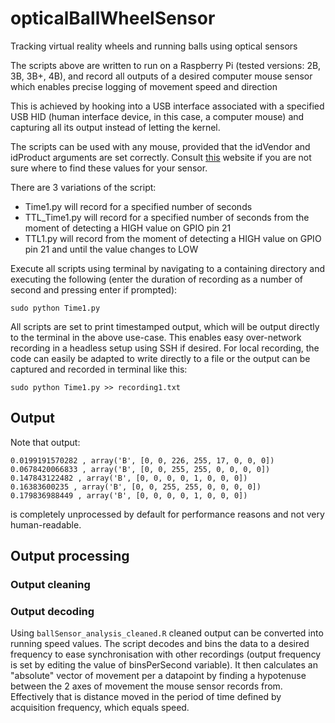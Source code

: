 # opticalBallWheelSensor
Tracking virtual reality wheels and running balls using optical sensors

The scripts above are written to run on a Raspberry Pi (tested versions: 2B, 3B, 3B+, 4B),
and record all outputs of a desired computer mouse sensor which enables precise logging 
of movement speed and direction

This is achieved by hooking into a USB interface associated with a specified USB HID 
(human interface device, in this case, a computer mouse) and capturing all its output
instead of letting the kernel.

The scripts can be used with any mouse, provided that the idVendor and idProduct
arguments are set correctly. Consult [this](http://the-sz.com/products/usbid/) website if you are not sure where to find these values
for your sensor.


There are 3 variations of the script:  
* Time1.py will record for a specified number of seconds  
* TTL_Time1.py will record for a specified number of seconds from the moment of detecting a HIGH value on GPIO pin 21  
* TTL1.py will record from the moment of detecting a HIGH value on GPIO pin 21 and until the value changes to LOW  

Execute all scripts using terminal by navigating to a containing directory and executing the following (enter the duration of recording 
as a number of second and pressing enter if prompted):
```
sudo python Time1.py
```

All scripts are set to print timestamped output, which will be output directly to the terminal in the above
use-case. This enables easy over-network recording in a headless setup using SSH if desired. 
For local recording, the code can easily be adapted to write directly to a file or the output can be captured and
recorded in terminal like this:
```
sudo python Time1.py >> recording1.txt
```

## Output

Note that output:
```
0.0199191570282 , array('B', [0, 0, 226, 255, 17, 0, 0, 0])
0.0678420066833 , array('B', [0, 0, 255, 255, 0, 0, 0, 0])
0.147843122482 , array('B', [0, 0, 0, 0, 1, 0, 0, 0])
0.16383600235 , array('B', [0, 0, 255, 255, 0, 0, 0, 0])
0.179836988449 , array('B', [0, 0, 0, 0, 1, 0, 0, 0])
```
is completely unprocessed by default for performance reasons and not
very human-readable. 


## Output processing

### Output cleaning

### Output decoding

Using `ballSensor_analysis_cleaned.R` cleaned output can be converted into running speed values.
The script decodes and bins the data to a desired frequency to ease synchronisation with other recordings 
(output frequency is set by editing the value of binsPerSecond variable). It then calculates 
an "absolute" vector of movement per a datapoint by finding a hypotenuse between the 2 axes of movement 
the mouse sensor records from. Effectively that is distance moved in the period of time defined by 
acquisition frequency, which equals speed. 